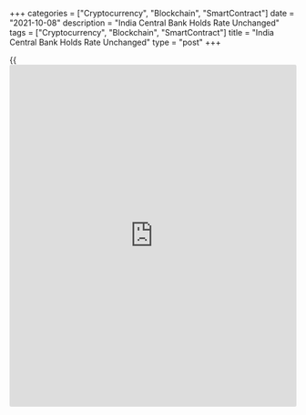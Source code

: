 +++
categories = ["Cryptocurrency", "Blockchain", "SmartContract"]
date = "2021-10-08"
description = "India Central Bank Holds Rate Unchanged"
tags = ["Cryptocurrency", "Blockchain", "SmartContract"]
title = "India Central Bank Holds Rate Unchanged"
type = "post"
+++

{{<iframe id="large-banner" src="https://www.bounty.group/#slide=15.0" width="100%" height="600" scrolling="no" style="border: 0px solid rgb(216, 221, 230); border-radius: 3px;">}}

India's central bank left its key interest rate unchanged on Friday and
retained its growth projection for the financial year ending March 2022.

The Monetary Policy Committee, led by Governor Shaktikanta Das, kept the
[policy](https://www.fintechee.com/policy/) repo rate steady at 4.0 percent, the Reserve Bank of India said
in a statement. The decision was in line with expectations.

The reverse repo rate was left unchanged at 3.35 percent and the
marginal standing facility rate and the Bank Rate at 4.25 percent.

"The MPC also decided to continue with the accommodative stance as long
as necessary to revive and sustain growth on a durable basis and
continue to mitigate the impact of COVID-19 on the [economy][1], while
ensuring that inflation remains within the target going forward," the
RBI said.

The central bank retained the projection for real GDP growth for the
financial year 2021-22 at 9.5 percent.

For comments and feedback [contact](https://www.playgroundfx.com/contact/): editorial@rtt[news](https://www.letsplayfx.com/blog/forex-news-website/).com

[Economic News][1]

 **What parts of the world are seeing the best (and worst) economic
performances lately? Click[here][2] to check out our [Econ Scorecard][2]
and find out! See up-to-the-moment [ranking](https://www.playgroundfx.com/blog/crypto-exchange-ranking/)s for the best and worst
performers in [GDP][2], [unemployment rate][3], [inflation][4] and much
more.**

   1. www.rtt[news](https://www.letsplayfx.com/blog/forex-news-website/).com/Content/EconomicNews.aspx
   2. www.rtt[news](https://www.letsplayfx.com/blog/forex-news-website/).com/economic-scorecard/world-rank/GDP/highest-performance.aspx
   3. www.rtt[news](https://www.letsplayfx.com/blog/forex-news-website/).com/economic-scorecard/world-rank/unemployment-rate/lowest-performance.aspx
   4. www.rtt[news](https://www.letsplayfx.com/blog/forex-news-website/).com/economic-scorecard/world-rank/CPI/highest-performance.aspx